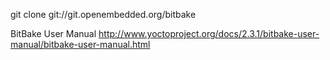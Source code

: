 git clone git://git.openembedded.org/bitbake

BitBake User Manual
http://www.yoctoproject.org/docs/2.3.1/bitbake-user-manual/bitbake-user-manual.html
